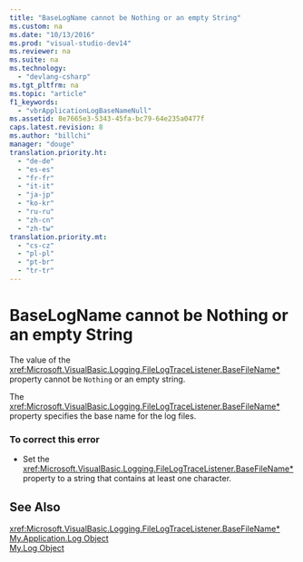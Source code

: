 ```yaml
---
title: "BaseLogName cannot be Nothing or an empty String"
ms.custom: na
ms.date: "10/13/2016"
ms.prod: "visual-studio-dev14"
ms.reviewer: na
ms.suite: na
ms.technology: 
  - "devlang-csharp"
ms.tgt_pltfrm: na
ms.topic: "article"
f1_keywords: 
  - "vbrApplicationLogBaseNameNull"
ms.assetid: 8e7665e3-5343-45fa-bc79-64e235a0477f
caps.latest.revision: 8
ms.author: "billchi"
manager: "douge"
translation.priority.ht: 
  - "de-de"
  - "es-es"
  - "fr-fr"
  - "it-it"
  - "ja-jp"
  - "ko-kr"
  - "ru-ru"
  - "zh-cn"
  - "zh-tw"
translation.priority.mt: 
  - "cs-cz"
  - "pl-pl"
  - "pt-br"
  - "tr-tr"
---
```

# BaseLogName cannot be Nothing or an empty String
The value of the <xref:Microsoft.VisualBasic.Logging.FileLogTraceListener.BaseFileName*> property cannot be `Nothing` or an empty string.  
  
 The <xref:Microsoft.VisualBasic.Logging.FileLogTraceListener.BaseFileName*> property specifies the base name for the log files.  
  
### To correct this error  
  
-   Set the <xref:Microsoft.VisualBasic.Logging.FileLogTraceListener.BaseFileName*> property to a string that contains at least one character.  
  
## See Also  
 <xref:Microsoft.VisualBasic.Logging.FileLogTraceListener.BaseFileName*>   
 [My.Application.Log Object](../Topic/My.Application.Log%20Object.md)   
 [My.Log Object](../Topic/My.Log%20Object.md)